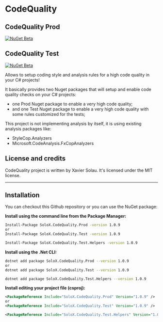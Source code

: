# CodeQuality

## CodeQuality Prod
[![NuGet Beta](https://img.shields.io/nuget/vpre/SoloX.CodeQuality.Prod.svg)](https://www.nuget.org/packages/SoloX.CodeQuality.Prod)

## CodeQuality Test
[![NuGet Beta](https://img.shields.io/nuget/vpre/SoloX.CodeQuality.Test.svg)](https://www.nuget.org/packages/SoloX.CodeQuality.Test)

Allows to setup coding style and analysis rules for a high code quality in your C# projects!

It basically provides two Nuget packages that will setup and enable code quality checks on your C# projects:
* one Prod Nuget package to enable a very high code quality;
* and one Test Nuget package to enable a very high code quality with some rules customized for the tests;

This project is not implementing analysis by itself, it is using existing analysis packages like:
* StyleCop.Analyzers
* Microsoft.CodeAnalysis.FxCopAnalyzers

## License and credits

CodeQuality project is written by Xavier Solau. It's licensed under the MIT license.

 * * *

## Installation

You can checkout this Github repository or you can use the NuGet package:

**Install using the command line from the Package Manager:**
```bash
Install-Package SoloX.CodeQuality.Prod -version 1.0.9
or
Install-Package SoloX.CodeQuality.Test -version 1.0.9

Install-Package SoloX.CodeQuality.Test.Helpers -version 1.0.9
```

**Install using the .Net CLI:**
```bash
dotnet add package SoloX.CodeQuality.Prod --version 1.0.9
or
dotnet add package SoloX.CodeQuality.Test --version 1.0.9

dotnet add package SoloX.CodeQuality.Test.Helpers --version 1.0.9
```

**Install editing your project file (csproj):**
```xml
<PackageReference Include="SoloX.CodeQuality.Prod" Version="1.0.9" />
or
<PackageReference Include="SoloX.CodeQuality.Test" Version="1.0.9" />

<PackageReference Include="SoloX.CodeQuality.Test.Helpers" Version="1.0.9" />
```

